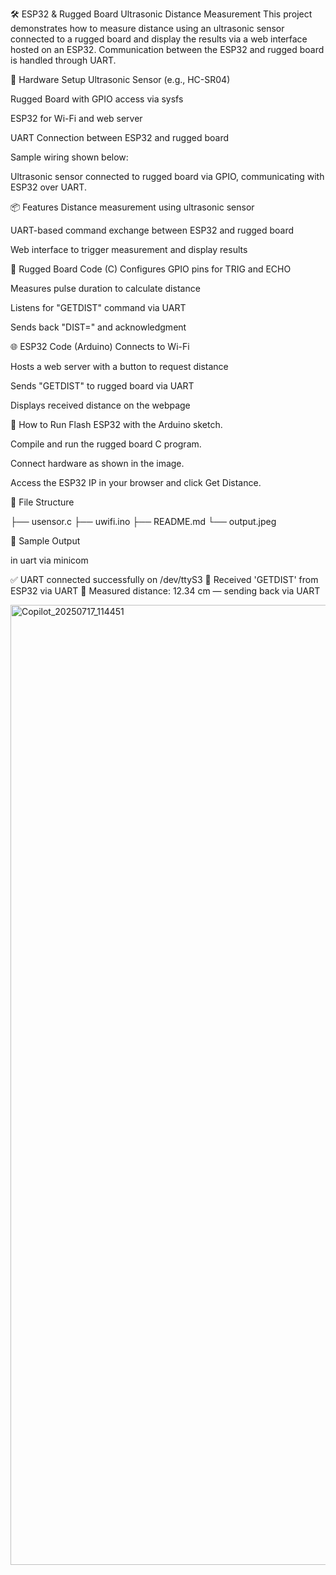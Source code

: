 🛠️ ESP32 & Rugged Board Ultrasonic Distance Measurement
This project demonstrates how to measure distance using an ultrasonic sensor connected to a rugged board and display the results via a web interface hosted on an ESP32. Communication between the ESP32 and rugged board is handled through UART.

📸 Hardware Setup
Ultrasonic Sensor (e.g., HC-SR04)

Rugged Board with GPIO access via sysfs

ESP32 for Wi-Fi and web server

UART Connection between ESP32 and rugged board

Sample wiring shown below:

Ultrasonic sensor connected to rugged board via GPIO, communicating with ESP32 over UART.

📦 Features
Distance measurement using ultrasonic sensor

UART-based command exchange between ESP32 and rugged board

Web interface to trigger measurement and display results

🔧 Rugged Board Code (C)
Configures GPIO pins for TRIG and ECHO

Measures pulse duration to calculate distance

Listens for "GETDIST" command via UART

Sends back "DIST=<value>" and acknowledgment

🌐 ESP32 Code (Arduino)
Connects to Wi-Fi

Hosts a web server with a button to request distance

Sends "GETDIST" to rugged board via UART

Displays received distance on the webpage

🚀 How to Run
Flash ESP32 with the Arduino sketch.

Compile and run the rugged board C program.

Connect hardware as shown in the image.

Access the ESP32 IP in your browser and click Get Distance.

📁 File Structure

├── usensor.c
├── uwifi.ino
├── README.md
└── output.jpeg

📡 Sample Output

in uart via minicom

✅ UART connected successfully on /dev/ttyS3
📨 Received 'GETDIST' from ESP32 via UART
📡 Measured distance: 12.34 cm — sending back via UART

<img width="1024" height="1536" alt="Copilot_20250717_114451" src="https://github.com/user-attachments/assets/0f90fcd7-0a18-4496-a0d3-42e081448479" />







